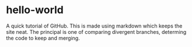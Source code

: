 # hello-world
A quick tutorial of GitHub. This is made using markdown which keeps the site neat. The principal is one of comparing divergent branches, determing the code to keep and merging.
